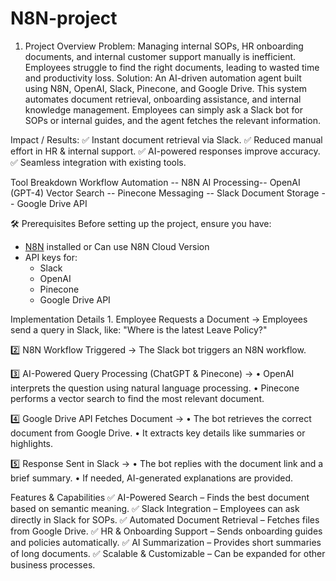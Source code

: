 # N8N-project
1. Project Overview
Problem:
Managing internal SOPs, HR onboarding documents, and internal customer support manually is inefficient. Employees struggle to find the right documents, leading to wasted time and productivity loss.
Solution:
An AI-driven automation agent built using N8N, OpenAI, Slack, Pinecone, and Google Drive. This system automates document retrieval, onboarding assistance, and internal knowledge management. Employees can simply ask a Slack bot for SOPs or internal guides, and the agent fetches the relevant information.


Impact / Results:
✅ Instant document retrieval via Slack.
✅ Reduced manual effort in HR & internal support.
✅ AI-powered responses improve accuracy.
✅ Seamless integration with existing tools.


Tool Breakdown
Workflow Automation --	N8N
AI Processing-- OpenAI (GPT-4)
Vector Search -- 	Pinecone
Messaging -- Slack
Document Storage -- Google Drive API


🛠️ Prerequisites
Before setting up the project, ensure you have:
- [N8N](https://n8n.io) installed or Can use N8N Cloud Version
- API keys for:
  - Slack
  - OpenAI
  - Pinecone
  - Google Drive API


Implementation Details
1️. Employee Requests a Document → Employees send a query in Slack, like:
"Where is the latest Leave Policy?"

2️⃣ N8N Workflow Triggered → The Slack bot triggers an N8N workflow.

3️⃣ AI-Powered Query Processing (ChatGPT & Pinecone) →
•	OpenAI interprets the question using natural language processing.
•	Pinecone performs a vector search to find the most relevant document.

4️⃣ Google Drive API Fetches Document →
•	The bot retrieves the correct document from Google Drive.
•	It extracts key details like summaries or highlights.

5️⃣ Response Sent in Slack →
•	The bot replies with the document link and a brief summary.
•	If needed, AI-generated explanations are provided.

 
 Features & Capabilities
✅ AI-Powered Search – Finds the best document based on semantic meaning.
✅ Slack Integration – Employees can ask directly in Slack for SOPs.
✅ Automated Document Retrieval – Fetches files from Google Drive.
✅ HR & Onboarding Support – Sends onboarding guides and policies automatically.
✅ AI Summarization – Provides short summaries of long documents.
✅ Scalable & Customizable – Can be expanded for other business processes.
